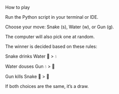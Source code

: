 How to play

Run the Python script in your terminal or IDE.

Choose your move: Snake (s), Water (w), or Gun (g).

The computer will also pick one at random.

The winner is decided based on these rules:

Snake drinks Water 🐍 > 💧

Water douses Gun 💧 > 🔫

Gun kills Snake 🔫 > 🐍

If both choices are the same, it’s a draw.
